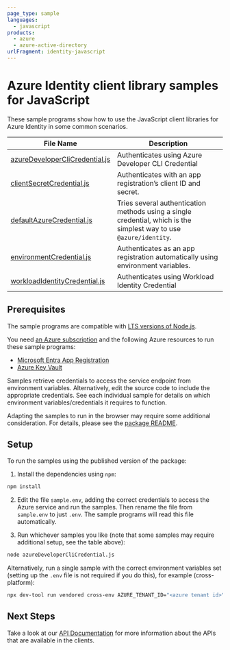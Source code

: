 ```yaml
---
page_type: sample
languages:
  - javascript
products:
  - azure
  - azure-active-directory
urlFragment: identity-javascript
---
```


# Azure Identity client library samples for JavaScript

These sample programs show how to use the JavaScript client libraries for Azure Identity in some common scenarios.

| **File Name**                                                 | **Description**                                                                                                     |
| ------------------------------------------------------------- | ------------------------------------------------------------------------------------------------------------------- |
| [azureDeveloperCliCredential.js][azuredeveloperclicredential] | Authenticates using Azure Developer CLI Credential                                                                  |
| [clientSecretCredential.js][clientsecretcredential]           | Authenticates with an app registration’s client ID and secret.                                                      |
| [defaultAzureCredential.js][defaultazurecredential]           | Tries several authentication methods using a single credential, which is the simplest way to use `@azure/identity`. |
| [environmentCredential.js][environmentcredential]             | Authenticates as an app registration automatically using environment variables.                                     |
| [workloadIdentityCredential.js][workloadidentitycredential]   | Authenticates using Workload Identity Credential                                                                    |

## Prerequisites

The sample programs are compatible with [LTS versions of Node.js](https://github.com/nodejs/release#release-schedule).

You need [an Azure subscription][freesub] and the following Azure resources to run these sample programs:

- [Microsoft Entra App Registration][createinstance_azureactivedirectoryappregistration]
- [Azure Key Vault][createinstance_azurekeyvault]

Samples retrieve credentials to access the service endpoint from environment variables. Alternatively, edit the source code to include the appropriate credentials. See each individual sample for details on which environment variables/credentials it requires to function.

Adapting the samples to run in the browser may require some additional consideration. For details, please see the [package README][package].

## Setup

To run the samples using the published version of the package:

1. Install the dependencies using `npm`:

```bash
npm install
```

2. Edit the file `sample.env`, adding the correct credentials to access the Azure service and run the samples. Then rename the file from `sample.env` to just `.env`. The sample programs will read this file automatically.

3. Run whichever samples you like (note that some samples may require additional setup, see the table above):

```bash
node azureDeveloperCliCredential.js
```

Alternatively, run a single sample with the correct environment variables set (setting up the `.env` file is not required if you do this), for example (cross-platform):

```bash
npx dev-tool run vendored cross-env AZURE_TENANT_ID="<azure tenant id>" node azureDeveloperCliCredential.js
```

## Next Steps

Take a look at our [API Documentation][apiref] for more information about the APIs that are available in the clients.

[azuredeveloperclicredential]: https://github.com/Azure/azure-sdk-for-js/blob/main/sdk/identity/identity/samples/v3/javascript/azureDeveloperCliCredential.js
[clientsecretcredential]: https://github.com/Azure/azure-sdk-for-js/blob/main/sdk/identity/identity/samples/v3/javascript/clientSecretCredential.js
[defaultazurecredential]: https://github.com/Azure/azure-sdk-for-js/blob/main/sdk/identity/identity/samples/v3/javascript/defaultAzureCredential.js
[environmentcredential]: https://github.com/Azure/azure-sdk-for-js/blob/main/sdk/identity/identity/samples/v3/javascript/environmentCredential.js
[workloadidentitycredential]: https://github.com/Azure/azure-sdk-for-js/blob/main/sdk/identity/identity/samples/v3/javascript/workloadIdentityCredential.js
[apiref]: https://learn.microsoft.com/javascript/api/@azure/identity
[freesub]: https://azure.microsoft.com/free/
[createinstance_azureactivedirectoryappregistration]: https://learn.microsoft.com/entra/identity-platform/quickstart-register-app
[createinstance_azurekeyvault]: https://learn.microsoft.com/azure/key-vault/quick-create-portal
[package]: https://github.com/Azure/azure-sdk-for-js/tree/main/sdk/identity/identity/README.md
